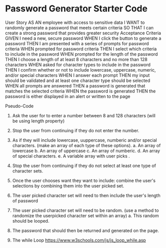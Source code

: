 # Password Generator Starter Code



User Story
AS AN employee with access to sensitive data
I WANT to randomly generate a password that meets certain criteria
SO THAT I can create a strong password that provides greater security
Acceptance Criteria
GIVEN I need a new, secure password
WHEN I click the button to generate a password
THEN I am presented with a series of prompts for password criteria
WHEN prompted for password criteria
THEN I select which criteria to include in the password
WHEN prompted for the length of the password
THEN I choose a length of at least 8 characters and no more than 128 characters
WHEN asked for character types to include in the password
THEN I confirm whether or not to include lowercase, uppercase, numeric, and/or special characters
WHEN I answer each prompt
THEN my input should be validated and at least one character type should be selected
WHEN all prompts are answered
THEN a password is generated that matches the selected criteria
WHEN the password is generated
THEN the password is either displayed in an alert or written to the page


Pseudo-Code

1. Ask the user for to enter a number between 8 and 128 characters (will be using length property)
2. Stop the user from continuing if they do not enter the number. 
3. As if they will include lowercase, uuppercase, numberic and/or special characters. (make an array of each type of these options).
    a. An array of lowercase
    b. An array of uppercase
    c. An array of numberic. 
    d. An array of special characters. 
    e. A variable array with user picks .
4. Stop the user from continuing if they do not select at least one type of character sets.
5. Once the user chooses want they want to include: combine the user's selections by combining them into the user picked set. 
6. The user picked character set will need to then include the user's length of password
7. The user picked character set will need to be random. (use a method to randomize the userpicked character set within an array)
    a. This random should be looped.
8. The password that should then be returned and generated on the page.

1. The while Loop https://www.w3schools.com/js/js_loop_while.asp
